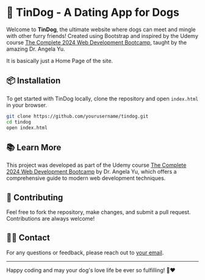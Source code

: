 # 🐾 TinDog - A Dating App for Dogs

Welcome to **TinDog**, the ultimate website where dogs can meet and mingle with other furry friends! Created using Bootstrap and inspired by the Udemy course [The Complete 2024 Web Development Bootcamp](https://www.udemy.com/share/101qYw3@TyA-VMK2gDUv5-_5OaQ9kIFdpmCi4zSV9FML_Zvhosvybj1Zm9ALydoJ22aFl8Kydw==/), taught by the amazing Dr. Angela Yu.

It is basically just a Home Page of the site.

## 📦 Installation

To get started with TinDog locally, clone the repository and open `index.html` in your browser.

```bash
git clone https://github.com/yourusername/tindog.git
cd tindog
open index.html
```

## 📚 Learn More

This project was developed as part of the Udemy course [The Complete 2024 Web Development Bootcamp](https://www.udemy.com/share/101qYw3@TyA-VMK2gDUv5-_5OaQ9kIFdpmCi4zSV9FML_Zvhosvybj1Zm9ALydoJ22aFl8Kydw==/) by Dr. Angela Yu, which offers a comprehensive guide to modern web development techniques.

## 🤝 Contributing

Feel free to fork the repository, make changes, and submit a pull request. Contributions are always welcome!

## 🙋‍♂️ Contact

For any questions or feedback, please reach out to [your email](mailto:aryandandekar14@example.com).

---

Happy coding and may your dog's love life be ever so fulfilling! 🐶❤️

